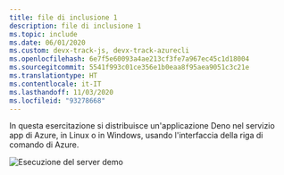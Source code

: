 ```yaml
---
title: file di inclusione 1
description: file di inclusione 1
ms.topic: include
ms.date: 06/01/2020
ms.custom: devx-track-js, devx-track-azurecli
ms.openlocfilehash: 6e7f5e60093a4ae213cf3fe7a967ec45c1d18004
ms.sourcegitcommit: 5541f993c01ce356e1b0eaa8f95aea9051c3c21e
ms.translationtype: HT
ms.contentlocale: it-IT
ms.lasthandoff: 11/03/2020
ms.locfileid: "93278668"
---
```

In questa esercitazione si distribuisce un'applicazione Deno nel servizio app di Azure, in Linux o in Windows, usando l'interfaccia della riga di comando di Azure.

![Esecuzione del server demo](../../media/deploy-azure/deno-hello-world.png)